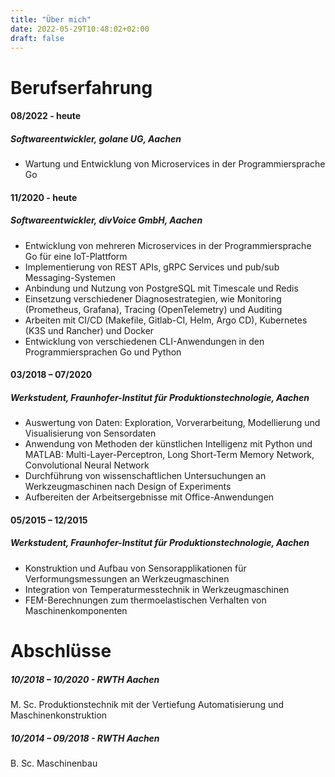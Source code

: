 ```yaml
---
title: "Über mich"
date: 2022-05-29T10:48:02+02:00
draft: false
---
```


# Berufserfahrung
#### 08/2022 - heute
##### Softwareentwickler, golane UG, Aachen
* Wartung und Entwicklung von Microservices in der Programmiersprache Go

#### 11/2020 - heute
##### Softwareentwickler, divVoice GmbH, Aachen
* Entwicklung von mehreren Microservices in der Programmiersprache Go für eine IoT-Plattform
* Implementierung von REST APIs, gRPC Services und pub/sub Messaging-Systemen
* Anbindung und Nutzung von PostgreSQL mit Timescale und Redis
* Einsetzung verschiedener Diagnosestrategien, wie Monitoring (Prometheus, Grafana), Tracing (OpenTelemetry) und Auditing
* Arbeiten mit CI/CD (Makefile, Gitlab-CI, Helm, Argo CD), Kubernetes (K3S und Rancher) und Docker
* Entwicklung von verschiedenen CLI-Anwendungen in den Programmiersprachen Go und Python

#### 03/2018 – 07/2020 
##### Werkstudent, Fraunhofer-Institut für Produktionstechnologie, Aachen
* Auswertung von Daten: Exploration, Vorverarbeitung, Modellierung und Visualisierung von Sensordaten
* Anwendung von Methoden der künstlichen Intelligenz mit Python und MATLAB: Multi-Layer-Perceptron, Long Short-Term Memory Network, Convolutional Neural Network
* Durchführung von wissenschaftlichen Untersuchungen an Werkzeugmaschinen nach Design of Experiments
* Aufbereiten der Arbeitsergebnisse mit Office-Anwendungen

#### 05/2015 – 12/2015 
##### Werkstudent, Fraunhofer-Institut für Produktionstechnologie, Aachen
* Konstruktion und Aufbau von Sensorapplikationen für Verformungsmessungen an Werkzeugmaschinen
* Integration von Temperaturmesstechnik in  Werkzeugmaschinen
* FEM-Berechnungen zum thermoelastischen Verhalten von Maschinenkomponenten


# Abschlüsse 
##### 10/2018 – 10/2020 - RWTH Aachen
M. Sc. Produktionstechnik mit der Vertiefung Automatisierung und Maschinenkonstruktion
##### 10/2014 – 09/2018 - RWTH Aachen
B. Sc. Maschinenbau